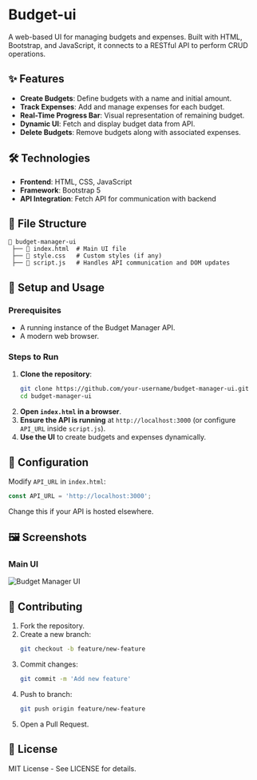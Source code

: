 # Budget-ui
A web-based UI for managing budgets and expenses. Built with HTML, Bootstrap, and JavaScript, it connects to a RESTful API to perform CRUD operations.
## ✨ Features
- **Create Budgets**: Define budgets with a name and initial amount.
- **Track Expenses**: Add and manage expenses for each budget.
- **Real-Time Progress Bar**: Visual representation of remaining budget.
- **Dynamic UI**: Fetch and display budget data from API.
- **Delete Budgets**: Remove budgets along with associated expenses.

## 🛠️ Technologies
- **Frontend**: HTML, CSS, JavaScript
- **Framework**: Bootstrap 5
- **API Integration**: Fetch API for communication with backend

## 📂 File Structure
```
📁 budget-manager-ui
 ├── 📄 index.html  # Main UI file
 ├── 📄 style.css   # Custom styles (if any)
 ├── 📄 script.js   # Handles API communication and DOM updates
```

## 🚀 Setup and Usage

### Prerequisites
- A running instance of the Budget Manager API.
- A modern web browser.

### Steps to Run
1. **Clone the repository**:
   ```bash
   git clone https://github.com/your-username/budget-manager-ui.git
   cd budget-manager-ui
   ```
2. **Open `index.html` in a browser**.
3. **Ensure the API is running** at `http://localhost:3000` (or configure `API_URL` inside `script.js`).
4. **Use the UI** to create budgets and expenses dynamically.

## 🔧 Configuration
Modify `API_URL` in `index.html`:
```js
const API_URL = 'http://localhost:3000';
```
Change this if your API is hosted elsewhere.

## 🖼️ Screenshots
### Main UI
![Budget Manager UI](https://via.placeholder.com/800x400)

## 🤝 Contributing
1. Fork the repository.
2. Create a new branch:
   ```bash
   git checkout -b feature/new-feature
   ```
3. Commit changes:
   ```bash
   git commit -m 'Add new feature'
   ```
4. Push to branch:
   ```bash
   git push origin feature/new-feature
   ```
5. Open a Pull Request.

## 📄 License
MIT License - See LICENSE for details.
